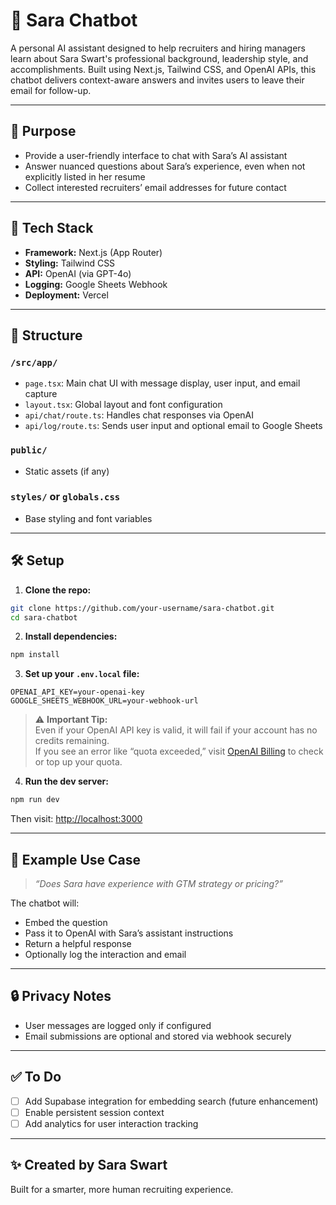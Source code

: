# 🤖 Sara Chatbot

A personal AI assistant designed to help recruiters and hiring managers learn about Sara Swart's professional background, leadership style, and accomplishments. Built using Next.js, Tailwind CSS, and OpenAI APIs, this chatbot delivers context-aware answers and invites users to leave their email for follow-up.

---

## 🚀 Purpose

- Provide a user-friendly interface to chat with Sara’s AI assistant  
- Answer nuanced questions about Sara’s experience, even when not explicitly listed in her resume  
- Collect interested recruiters’ email addresses for future contact  

---

## 🧱 Tech Stack

- **Framework:** Next.js (App Router)  
- **Styling:** Tailwind CSS  
- **API:** OpenAI (via GPT-4o)  
- **Logging:** Google Sheets Webhook  
- **Deployment:** Vercel  

---

## 📁 Structure

### `/src/app/`

- `page.tsx`: Main chat UI with message display, user input, and email capture  
- `layout.tsx`: Global layout and font configuration  
- `api/chat/route.ts`: Handles chat responses via OpenAI  
- `api/log/route.ts`: Sends user input and optional email to Google Sheets  

### `public/`

- Static assets (if any)  

### `styles/` or `globals.css`

- Base styling and font variables  

---

## 🛠 Setup

1. **Clone the repo:**

```bash
git clone https://github.com/your-username/sara-chatbot.git
cd sara-chatbot
```

2. **Install dependencies:**

```bash
npm install
```

3. **Set up your `.env.local` file:**

```env
OPENAI_API_KEY=your-openai-key
GOOGLE_SHEETS_WEBHOOK_URL=your-webhook-url
```

> ⚠️ **Important Tip:**  
> Even if your OpenAI API key is valid, it will fail if your account has no credits remaining.  
> If you see an error like “quota exceeded,” visit [OpenAI Billing](https://platform.openai.com/account/billing) to check or top up your quota.

4. **Run the dev server:**

```bash
npm run dev
```

Then visit: [http://localhost:3000](http://localhost:3000)

---

## 💬 Example Use Case

> _“Does Sara have experience with GTM strategy or pricing?”_

The chatbot will:
- Embed the question
- Pass it to OpenAI with Sara’s assistant instructions
- Return a helpful response
- Optionally log the interaction and email

---

## 🔒 Privacy Notes

- User messages are logged only if configured  
- Email submissions are optional and stored via webhook securely  

---

## ✅ To Do

- [ ] Add Supabase integration for embedding search (future enhancement)  
- [ ] Enable persistent session context  
- [ ] Add analytics for user interaction tracking  

---

## ✨ Created by Sara Swart

Built for a smarter, more human recruiting experience.